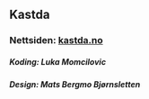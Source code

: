 ## Kastda

### Nettsiden: [kastda.no](https://kastda.no)
##### Koding: Luka Momcilovic
##### Design: Mats Bergmo Bjørnsletten

